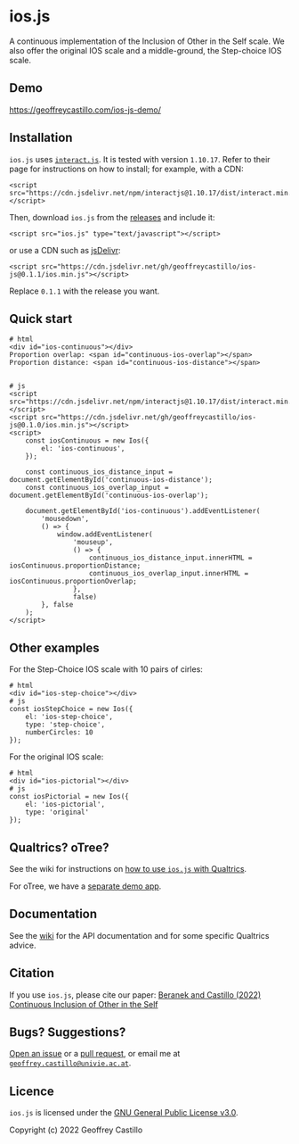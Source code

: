 # ios.js

A continuous implementation of the Inclusion of Other in the Self scale.
We also offer the original IOS scale and a middle-ground, the Step-choice IOS scale.

## Demo

https://geoffreycastillo.com/ios-js-demo/

## Installation

`ios.js` uses [`interact.js`](https://github.com/taye/interact.js/).
It is tested with version `1.10.17`.
Refer to their page for instructions on how to install; for example, with a CDN:

```
<script src="https://cdn.jsdelivr.net/npm/interactjs@1.10.17/dist/interact.min.js"></script>
```

Then, download `ios.js` from the [releases](https://github.com/geoffreycastillo/ios-js/releases) and include it:

```
<script src="ios.js" type="text/javascript"></script>
```

or use a CDN such as [jsDelivr](https://www.jsdelivr.com/):

```
<script src="https://cdn.jsdelivr.net/gh/geoffreycastillo/ios-js@0.1.1/ios.min.js"></script>
```

Replace `0.1.1` with the release you want.

## Quick start

```
# html
<div id="ios-continuous"></div>
Proportion overlap: <span id="continuous-ios-overlap"></span>
Proportion distance: <span id="continuous-ios-distance"></span>


# js
<script src="https://cdn.jsdelivr.net/npm/interactjs@1.10.17/dist/interact.min.js"></script>
<script src="https://cdn.jsdelivr.net/gh/geoffreycastillo/ios-js@0.1.0/ios.min.js"></script>
<script>
    const iosContinuous = new Ios({
        el: 'ios-continuous',
    });

    const continuous_ios_distance_input = document.getElementById('continuous-ios-distance');
    const continuous_ios_overlap_input = document.getElementById('continuous-ios-overlap');

    document.getElementById('ios-continuous').addEventListener(
        'mousedown',
        () => {
            window.addEventListener(
                'mouseup',
                () => {
                    continuous_ios_distance_input.innerHTML = iosContinuous.proportionDistance;
                    continuous_ios_overlap_input.innerHTML = iosContinuous.proportionOverlap;
                },
                false)
        }, false
    );
</script>
```

## Other examples

For the Step-Choice IOS scale with 10 pairs of cirles:

```
# html
<div id="ios-step-choice"></div>
# js
const iosStepChoice = new Ios({
    el: 'ios-step-choice',
    type: 'step-choice',
    numberCircles: 10
});
```

For the original IOS scale:

```
# html
<div id="ios-pictorial"></div>
# js
const iosPictorial = new Ios({
    el: 'ios-pictorial',
    type: 'original'
});
```

## Qualtrics? oTree?

See the wiki for instructions on [how to use `ios.js` with Qualtrics](https://github.com/geoffreycastillo/ios-js/wiki/Qualtrics).

For oTree, we have a [separate demo app](https://github.com/geoffreycastillo/ios_js_otree_demo).

## Documentation

See the [wiki](https://github.com/geoffreycastillo/ios-js/wiki) for the API documentation and for some specific Qualtrics advice.

## Citation

If you use `ios.js`, please cite our paper: [Beranek and Castillo (2022) Continuous Inclusion of Other in the Self](https://geoffreycastillo.com/pdf/Beranek,Castillo-Continuous-Inclusion-of-Other-in-the-Self.pdf)

## Bugs? Suggestions?

[Open an issue](https://github.com/geoffreycastillo/ios-js/issues) or a [pull request](https://github.com/geoffreycastillo/ios-js/pulls), or email me
at [`geoffrey.castillo@univie.ac.at`](mailto:geoffrey.castillo@univie.ac.at).

## Licence

`ios.js` is licensed under the [GNU General Public License v3.0](https://www.gnu.org/licenses/gpl-3.0.en.html).

Copyright (c) 2022 Geoffrey Castillo

